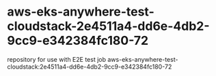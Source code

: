 # aws-eks-anywhere-test-cloudstack-2e4511a4-dd6e-4db2-9cc9-e342384fc180-72
repository for use with E2E test job aws-eks-anywhere-test-cloudstack:2e4511a4-dd6e-4db2-9cc9-e342384fc180-72
